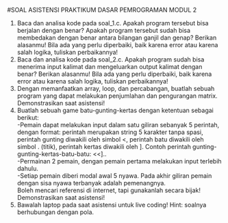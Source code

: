 
#SOAL ASISTENSI PRAKTIKUM DASAR PEMROGRAMAN MODUL 2
1. Baca dan analisa kode pada soal_1.c. Apakah program tersebut bisa berjalan dengan benar? Apakah program tersebut sudah bisa membedakan dengan benar antara bilangan ganjil dan genap? Berikan alasanmu! Bila ada yang perlu diperbaiki, baik karena error atau karena salah logika, tuliskan perbaikannya!
2. Baca dan analisa kode pada soal_2.c. Apakah program sudah bisa menerima input kalimat dan mengeluarkan output kalimat dengan benar? Berikan alasanmu! Bila ada yang perlu diperbaiki, baik karena error atau karena salah logika, tuliskan perbaikannya!
3. Dengan memanfaatkan array, loop, dan percabangan, buatlah sebuah program yang dapat melakukan penjumlahan dan pengurangan matrix. Demonstrasikan saat asistensi!
4. Buatlah sebuah game batu-gunting-kertas dengan ketentuan sebagai berikut:<br>
   -Pemain dapat melakukan input dalam satu giliran sebanyak 5 perintah, dengan format: perintah merupakan string 5 karakter tanpa spasi, perintah gunting diwakili oleh simbol <, perintah batu diwakili oleh simbol . (titik), perintah kertas diwakili oleh ]. Contoh perintah gunting-gunting-kertas-batu-batu: <<].. <br>
   -Permainan 2 pemain, dengan pemain pertama melakukan input terlebih dahulu. <br>
   -Setiap pemain diberi modal awal 5 nyawa. Pada akhir giliran pemain dengan sisa nyawa terbanyak adalah pemenangnya. <br>
Boleh mencari referensi di internet, tapi gunakanlah secara bijak! Demonstrasikan saat asistensi!
5. Bawalah laptop pada saat asistensi untuk live coding! Hint: soalnya berhubungan dengan pola.
